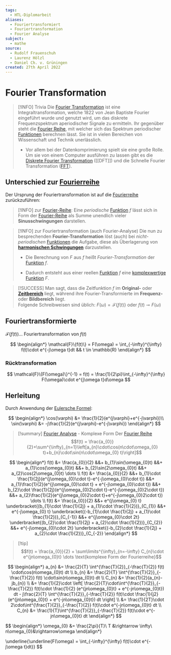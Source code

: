 ```yaml
---
tags:
  - HTL-Diplomarbeit
aliases:
  - Fouriertransformiert
  - Fouriertransformation
  - Fourier Analyse
subject:
  - mathe
source:
  - Rudolf Frauenschuh
  - Laurenz Hölzl
  - Daniel Ch. v. Grüningen
created: 27th April 2022
---
```


# Fourier Transformation

> [!INFO] Trivia 
> Die [Fourier Transformation](../../Mathe/mathe%20(4)/Fourier%20Transformation.md) ist eine Integraltransformation, welche 1822 von Jean Baptiste Fourier eingeführt wurde und genutzt wird, um das diskrete Frequenzspektrum aperiodischer Signale zu ermitteln.
> Ihr gegenüber steht die [Fourier Reihe](../../Mathe/mathe%20(4)/Fourier%20Reihe.md), mit welcher sich das Spektrum periodischer [Funktionen](../../Mathe/Abbild.md) berechnen lässt.
> Sie ist in vielen Bereichen von Wissenschaft und Technik unerlässlich.
> 
> - Vor allem bei der Datenkomprimierung spielt sie eine große Rolle. Um sie von einem Computer ausführen zu lassen gibt es die [Diskrete Fourier Transformation](DFT.md) ([[DFT]]) und die Schnelle Fourier Transformation ([FFT](../../Softwareentwicklung/ds-algo/FFT.md)).

## Unterschied zur [Fourierreihe](Fourier%20Reihe.md) 

Der Ursprung der Fouriertransformation ist auf die [Fourierreihe](Fourier%20Reihe.md) zurückzuführen:

> [!INFO] zur [Fourier-Reihe](Fourier%20Reihe.md):
> Eine *periodische* [Funktion](../Abbild.md) $f$ lässt sich in Form der [Fourier-Reihe](Fourier%20Reihe.md) als Summe unendlich vieler **Sinusschwingungen** darstellen.

> [!INFO] zur Fouriertransformation (auch Fourier-Analyse)
> Die nun zu besprechenden **Fourier-Transformation** löst (auch) bei *nicht-periodischen* [Funktionen](../Abbild.md) die Aufgabe, diese als Überlagerung von **[harmonischen Schwingungen](../../Physik/harmonische%20Schwingungen.md)** darzustellen.
> 
> - Die Berechnung von $F$ aus $f$ heißt *Fourier-Transformation* der [Funktion](../Abbild.md) $f$.  
>
> - Dadurch entsteht aus einer reellen [Funktion](../Abbild.md) $f$ eine [komplexwertige](../mathe%20(3)/Komplexe%20Zahlen.md) [Funktion](../Abbild.md) $F$.

>[!SUCCESS] Man sagt, dass die Zeitfunktion $f$ im **Original-** oder **[Zeitbereich](../mathe%20(3)/Komplexe%20Zahlen.md)** liegt, während ihre Fourier-Transformierte im **Frequenz-** oder **Bildbereich** liegt.  
> Folgende Schreibweisen sind üblich: $F(\omega)=\mathcal{F}\{f(t)\}$ oder $f(t) \multimap F(\omega)$

## Fouriertransformierte

$\mathcal{F}(f(t))\dots$ Fouriertransformation von $f(t)$

$$
\begin{align*}
\mathcal{F}\{f(t)\} = F(\omega) = \int_{-\infty}^{\infty} f(t)\cdot e^{-j\omega t}dt && t \in \mathbb{R}
\end{align*}
$$

### Rücktransformation

$$
\mathcal{F}\{F(\omega)\}^{-1} = f(t) = \frac{1}{2\pi}\int_{-\infty}^{\infty} F(\omega)\cdot e^{j\omega t}d\omega
$$

## Herleitung

Durch Anwendung der [Eulersche Formel](../mathe%20(3)/Eulersche%20Formel.md):

$$
\begin{align*}
\cos(\varphi) &= \frac{1}{2}(e^{j\varphi}+e^{-j\varphi})\\
\sin(\varphi) &= -j\frac{1}{2}(e^{j\varphi}-e^{-j\varphi})
\end{align*}
$$

>[!summary] [Fourier Analyse](Fourier%20Reihe.md) - Komplexe Form Der [Fourier Reihe](Fourier%20Reihe.md)
>$$f(t) = \frac{a_{0}}{2}+\sum^{\infty}_{n=1}\left[a_{n}\cdot\cos(n\cdot\omega_{0} t)+b_{n}\cdot\sin(n\cdot\omega_{0} t)\right]$$

$$
\begin{align*}
	f(t) &= \frac{a_{0}}{2} &&+ b_{1}\sin(\omega_{0}t) &&+ a_{1}\cos(\omega_{0}t) &&+ b_{2}\sin(2\omega_{0}t) &&+ a_{2}\cos(2\omega_{0}t) \dots
\\
	f(t) &= \frac{a_{0}}{2} &&+ b_{1}\cdot \frac{1}{2j}(e^{j\omega_{0}\cdot t}-e^{-j\omega_{0}\cdot t}) &&+ a_{1}\frac{1}{2}(e^{j\omega_{0}\cdot t} + e^{-j\omega_{0}\cdot t}) &&+ b_{2}\cdot \frac{1}{2j}(e^{j\omega_{0}2\cdot t}-e^{-j\omega_{0}2\cdot t}) &&+ a_{2}\frac{1}{2}(e^{j\omega_{0}2\cdot t}+e^{-j\omega_{0}2\cdot t}) \dots
\\
	f(t) &= \frac{a_{0}}{2} &&+ e^{j\omega_{0} t} \underbracket{(b_{1}\cdot \frac{1}{2j} + a_{1}\cdot \frac{1}{2})}_{C_{1}} &&+ e^{-j\omega_{0} t} \underbracket{(-b_{1}\cdot \frac{1}{2j} + a_{1}\cdot \frac{1}{2})}_{C_{-1}} &&+ e^{j\omega_{0}\cdot 2t} \underbracket{(b_{2}\cdot \frac{1}{2j} + a_{2}\cdot \frac{1}{2})}_{C_{2}} &&+ e^{-j\omega_{0}\cdot 2t} \underbracket{(-b_{2}\cdot \frac{1}{2j} + a_{2}\cdot \frac{1}{2})}_{C_{-2}}
\end{align*}
$$

>[!tip] $$f(t) = \frac{a_{0}}{2} + \sum\limits^{\infty}_{n=-\infty} C_{n}\cdot e^{jn\omega_{0}t} \dots \text{komplexe Form der Fourierreihe}$$

$$
\begin{align*}
	a_{n} &= \frac{2}{T} \int^{\frac{T}{2}}_{-\frac{T}{2}} f(t) \cdot\cos(n\omega_{0}t) dt
\\
	b_{n} &= \frac{2}{T} \int^{\frac{T}{2}}_{-\frac{T}{2}} f(t) \cdot\sin(n\omega_{0}t) dt
\\
	C_{n} &= \frac{1}{2}(a_{n}-jb_{n})
\\
	&= \frac{1}{2}\cdot
	\left[
		\frac{2}{T}\cdot\int^{\frac{T}{2}}_{-\frac{T}{2}} f(t)\cdot \frac{1}{2} (e^{jn\omega_{0}t} + e^{-jn\omega_{0}t}) dt -
		j\frac{2}{T} \int^{\frac{T}{2}}_{-\frac{T}{2}} f(t)\cdot \frac{1}{j2} (e^{jn\omega_{0}t} + e^{-jn\omega_{0}t}) dt
	\right]
\\
	&= \frac{1}{2T}\cdot 2\cdot\int^{\frac{T}{2}}_{-\frac{T}{2}} f(t)\cdot e^{-jn\omega_{0}t} dt
\\
	C_{n} &= \frac{1}{T}\int^{\frac{T}{2}}_{-\frac{T}{2}} f(t)\cdot e^{-jn\omega_{0}t} dt
\end{align*}
$$

$$
\begin{align*}
\omega_{0} &= \frac{2\pi}{T}\\
T &\rightarrow \infty\\
n\omega_{0}&\rightarrow\omega
\end{align*}

$$
$$
\underline{\underline{F(\omega) = \int_{-\infty}^{\infty} f(t)\cdot e^{-j\omega t}dt}}
$$